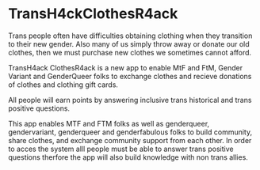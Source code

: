 TransH4ckClothesR4ack
=====================


Trans people often have difficulties obtaining clothing when they transition to their new gender. 
Also many of us simply throw away or donate our old clothes, then we must purchase new clothes
we sometimes cannot afford. 


TransH4ack ClothesR4ack is a new app to enable MtF and FtM, Gender Variant and GenderQueer folks to 
exchange clothes and recieve donations of clothes and clothing gift cards. 

All people will earn points by answering inclusive trans historical and trans positive questions. 


This app enables MTF and FTM folks as well as genderqueer, gendervariant, genderqueer and genderfabulous 
folks to build community, share clothes, and exchange community support from each other. 
In order to acces the system alll people must be able to answer trans positive questions therfore the app
will also build knowledge with non trans allies. 
